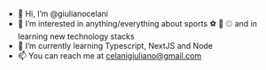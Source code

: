 - 👋 Hi, I’m @giulianocelani
- 👀 I’m interested in anything/everything about sports ⚽️ 🏀 ⚾️ and in learning new technology stacks
- 🌱 I’m currently learning Typescript, NextJS and Node
- 📫 You can reach me at celanigiuliano@gmail.com

<!---
 - 💞️ I’m looking to collaborate on
--->
